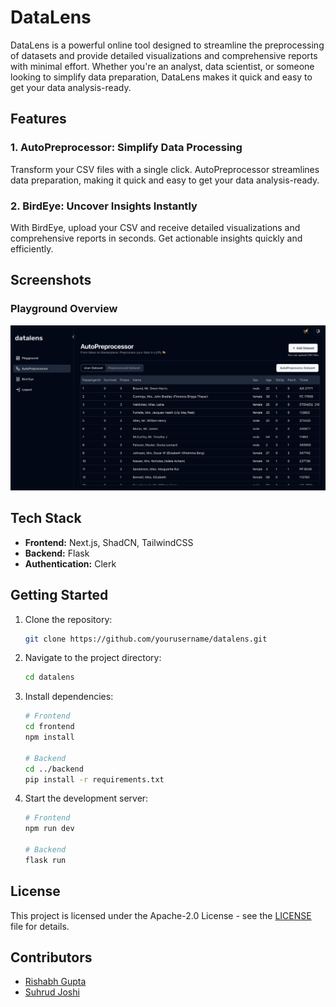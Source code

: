 # DataLens

DataLens is a powerful online tool designed to streamline the preprocessing of datasets and provide detailed visualizations and comprehensive reports with minimal effort. Whether you're an analyst, data scientist, or someone looking to simplify data preparation, DataLens makes it quick and easy to get your data analysis-ready.

## Features

### 1. AutoPreprocessor: Simplify Data Processing

Transform your CSV files with a single click. AutoPreprocessor streamlines data preparation, making it quick and easy to get your data analysis-ready.

### 2. BirdEye: Uncover Insights Instantly

With BirdEye, upload your CSV and receive detailed visualizations and comprehensive reports in seconds. Get actionable insights quickly and efficiently.

## Screenshots

### Playground Overview

![Playground Overview](./frontend/public/images/dark-dashboard-preview.png)

## Tech Stack

- **Frontend:** Next.js, ShadCN, TailwindCSS
- **Backend:** Flask
- **Authentication:** Clerk

## Getting Started

1. Clone the repository:

   ```bash
   git clone https://github.com/yourusername/datalens.git
   ```

2. Navigate to the project directory:

   ```bash
   cd datalens
   ```

3. Install dependencies:

   ```bash
   # Frontend
   cd frontend
   npm install

   # Backend
   cd ../backend
   pip install -r requirements.txt
   ```

4. Start the development server:

   ```bash
   # Frontend
   npm run dev

   # Backend
   flask run
   ```

## License

This project is licensed under the Apache-2.0 License - see the [LICENSE](LICENSE) file for details.

## Contributors

- [Rishabh Gupta](https://github.com/R1shabh-Gupta)
- [Suhrud Joshi](https://github.com/Suhrud1511)
